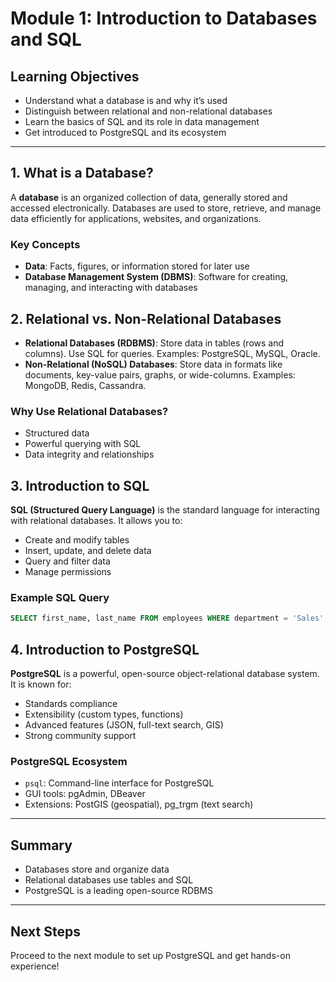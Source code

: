 # Module 1: Introduction to Databases and SQL

## Learning Objectives
- Understand what a database is and why it’s used
- Distinguish between relational and non-relational databases
- Learn the basics of SQL and its role in data management
- Get introduced to PostgreSQL and its ecosystem

---

## 1. What is a Database?
A **database** is an organized collection of data, generally stored and accessed electronically. Databases are used to store, retrieve, and manage data efficiently for applications, websites, and organizations.

### Key Concepts
- **Data**: Facts, figures, or information stored for later use
- **Database Management System (DBMS)**: Software for creating, managing, and interacting with databases

## 2. Relational vs. Non-Relational Databases
- **Relational Databases (RDBMS)**: Store data in tables (rows and columns). Use SQL for queries. Examples: PostgreSQL, MySQL, Oracle.
- **Non-Relational (NoSQL) Databases**: Store data in formats like documents, key-value pairs, graphs, or wide-columns. Examples: MongoDB, Redis, Cassandra.

### Why Use Relational Databases?
- Structured data
- Powerful querying with SQL
- Data integrity and relationships

## 3. Introduction to SQL
**SQL (Structured Query Language)** is the standard language for interacting with relational databases. It allows you to:
- Create and modify tables
- Insert, update, and delete data
- Query and filter data
- Manage permissions

### Example SQL Query
```sql
SELECT first_name, last_name FROM employees WHERE department = 'Sales';
```

## 4. Introduction to PostgreSQL
**PostgreSQL** is a powerful, open-source object-relational database system. It is known for:
- Standards compliance
- Extensibility (custom types, functions)
- Advanced features (JSON, full-text search, GIS)
- Strong community support

### PostgreSQL Ecosystem
- `psql`: Command-line interface for PostgreSQL
- GUI tools: pgAdmin, DBeaver
- Extensions: PostGIS (geospatial), pg_trgm (text search)

---

## Summary
- Databases store and organize data
- Relational databases use tables and SQL
- PostgreSQL is a leading open-source RDBMS

---

## Next Steps
Proceed to the next module to set up PostgreSQL and get hands-on experience!